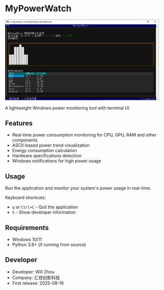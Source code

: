 # MyPowerWatch

![MyPowerWatch Screenshot](assets/MyPowerWatch_pd5jt7njTg.png)

A lightweight Windows power monitoring tool with terminal UI.

## Features

- Real-time power consumption monitoring for CPU, GPU, RAM and other components
- ASCII-based power trend visualization
- Energy consumption calculation
- Hardware specifications detection
- Windows notifications for high power usage

## Usage

Run the application and monitor your system's power usage in real-time.

Keyboard shortcuts:
- `q` or `Ctrl+C` - Quit the application
- `h` - Show developer information

## Requirements

- Windows 10/11
- Python 3.8+ (if running from source)

## Developer

- Developer: Will Zhou
- Company: 汇视创影科技
- First release: 2025-08-16